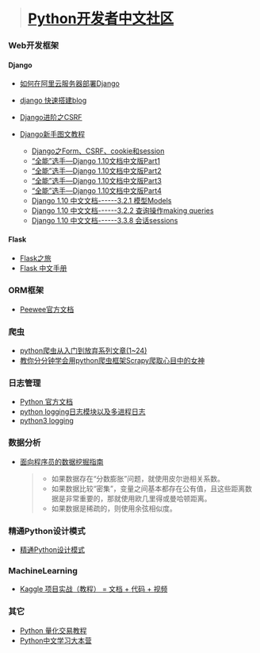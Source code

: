 ># [Python开发者中文社区](http://www.pythontab.com/)

### Web开发框架

#### Django
- [如何在阿里云服务器部署Django](https://www.cnblogs.com/huafeng/archive/2013/11/30/3451219.html)
- [django 快速搭建blog](http://www.cnblogs.com/fnng/p/3737964.html)
- [Django进阶之CSRF](http://www.cnblogs.com/zhaof/p/6281482.html)
- [Django新手图文教程](http://www.cnblogs.com/feixuelove1009/p/5823135.html)

    - [Django之Form、CSRF、cookie和session](http://www.cnblogs.com/feixuelove1009/p/5867288.html)
    - [“全能”选手—Django 1.10文档中文版Part1](http://www.cnblogs.com/feixuelove1009/p/5910384.html)
    - [“全能”选手—Django 1.10文档中文版Part2](http://www.cnblogs.com/feixuelove1009/p/5922347.html)
    - [“全能”选手—Django 1.10文档中文版Part3](http://www.cnblogs.com/feixuelove1009/p/5931445.html)
    - [“全能”选手—Django 1.10文档中文版Part4](http://www.cnblogs.com/feixuelove1009/p/5974597.html)
    - [Django 1.10 中文文档------3.2.1 模型Models](http://www.cnblogs.com/feixuelove1009/p/5974547.html)
    - [Django 1.10 中文文档------3.2.2 查询操作making queries](http://www.cnblogs.com/feixuelove1009/p/6029698.html)
    - [Django 1.10 中文文档------3.3.8 会话sessions](http://www.cnblogs.com/feixuelove1009/p/5974521.html)
    
#### Flask
- [Flask之旅](http://spacewander.github.io/explore-flask-zh/index.html)
- [Flask 中文手册](http://docs.pythontab.com/flask/flask0.10)


### ORM框架
- [Peewee官方文档](http://docs.peewee-orm.com/en/latest/peewee/quickstart.html)

### 爬虫
- [python爬虫从入门到放弃系列文章(1~24)](http://www.cnblogs.com/zhaof/category/1007686.html)
- [教你分分钟学会用python爬虫框架Scrapy爬取心目中的女神](https://www.cnblogs.com/wanghzh/p/5824181.html)

### 日志管理
- [Python 官方文档](https://docs.python.org/2/library/logging.html)
- [python logging日志模块以及多进程日志](http://www.jianshu.com/p/d615bf01e37b)
- [python3 logging](https://www.cnblogs.com/Andy963/p/7067460.html)

### 数据分析
- [面向程序员的数据挖掘指南](https://www.gitbook.com/book/yourtion/dataminingguide/details)

    >- 如果数据存在“分数膨胀”问题，就使用皮尔逊相关系数。
    >- 如果数据比较“密集”，变量之间基本都存在公有值，且这些距离数据是非常重要的，那就使用欧几里得或曼哈顿距离。
    >- 如果数据是稀疏的，则使用余弦相似度。

### 精通Python设计模式
- [精通Python设计模式](https://github.com/cundi/Mastering.Python.Design.Patterns)

### MachineLearning
- [Kaggle 项目实战（教程） = 文档 + 代码 + 视频](https://github.com/apachecn/kaggle)

### 其它
- [Python 量化交易教程](https://wizardforcel.gitbooks.io/python-quant-uqer/content/)
- [Python中文学习大本营](http://www.pythondoc.com/)
